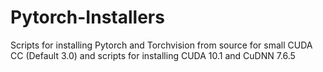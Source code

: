 # Pytorch-Installers
Scripts for installing Pytorch and Torchvision from source for small CUDA CC (Default 3.0) and scripts for installing CUDA 10.1 and CuDNN 7.6.5
